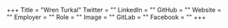 +++
Title = "Wren Turkal"
Twitter = ""
LinkedIn = ""
GitHub = ""
Website = ""
Employer = ""
Role = ""
Image = ""
GitLab = ""
Facebook = ""
+++
